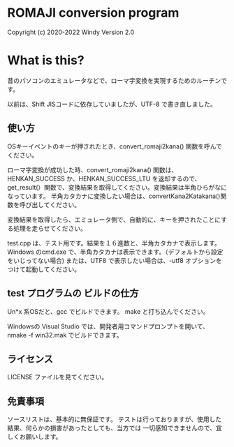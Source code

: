 # ROMAJI conversion program

Copyright (c) 2020-2022 Windy
Version 2.0


# What is this?

昔のパソコンのエミュレータなどで、ローマ字変換を実現するためのルーチンです。

以前は、Shift JISコードに依存していましたが、UTF-8 で書き直しました。


## 使い方

OSキーイベントのキーが押されたとき、convert_romaji2kana() 関数を呼んでください。

ローマ字変換が成功した時、convert_romaji2kana() 関数は、HENKAN_SUCCESS か、HENKAN_SUCCESS_LTU を返却するので、
get_result(）関数で、変換結果を取得してください。変換結果は半角ひらがなになっています。
半角カタカナに変換したい場合は、convertKana2Katakana()関数を呼び出してください。

変換結果を取得したら、エミュレータ側で、自動的に、キーを押されたことにする処理を走らせてください。


test.cpp は、テスト用です。結果を１６進数と、半角カタカナで表示します。
Windows のcmd.exe で、半角カタカナは表示できます。（デフォルトから設定をいじってない場合)
または、UTF8 で表示したい場合は、-utf8 オプションをつけて起動してください。


## test プログラムの ビルドの仕方

Un*x 系OSだと、gcc でビルドできます。 make と打ち込んでください。

Windowsの Visual Studio では、開発者用コマンドプロンプトを開いて、nmake -f win32.mak でビルドできます。



## ライセンス

LICENSE ファイルを見てください。


## 免責事項

ソースリストは、基本的に無保証です。 テストは行っておりますが、使用した結果、何らかの損害があったとしても、当方では 一切感知できませんので、宜しくお願いします。 


